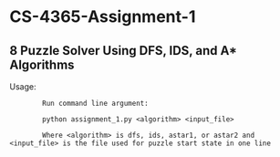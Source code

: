 # CS-4365-Assignment-1
## 8 Puzzle Solver Using DFS, IDS, and A* Algorithms
            
Usage:      

            Run command line argument:
            
            python assignment_1.py <algorithm> <input_file>
            
            Where <algorithm> is dfs, ids, astar1, or astar2 and <input_file> is the file used for puzzle start state in one line

